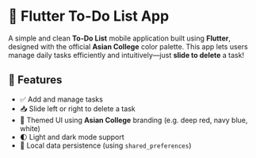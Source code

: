 # 📝 Flutter To-Do List App

A simple and clean **To-Do List** mobile application built using **Flutter**, designed with the official **Asian College** color palette. This app lets users manage daily tasks efficiently and intuitively—just **slide to delete** a task!

## 📱 Features

- ✅ Add and manage tasks
- 📥 Slide left or right to delete a task
- 🎨 Themed UI using **Asian College** branding (e.g. deep red, navy blue, white)
- 🌓 Light and dark mode support
- 💾 Local data persistence (using `shared_preferences`)
